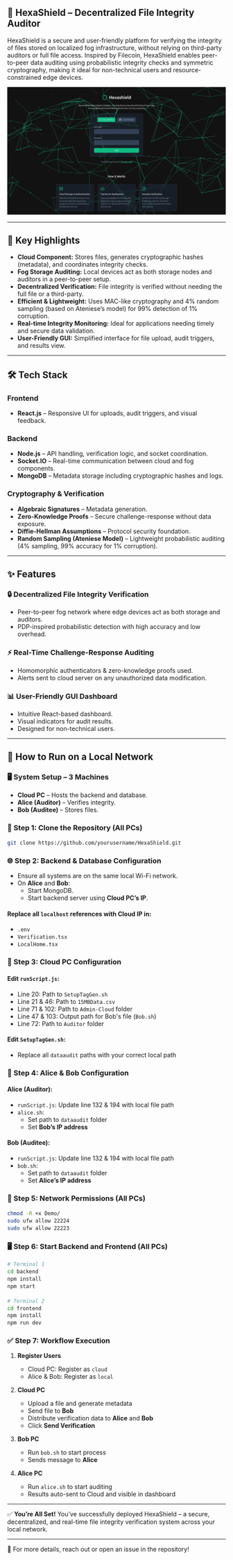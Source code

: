 ## 🔐 HexaShield – Decentralized File Integrity Auditor

HexaShield is a secure and user-friendly platform for verifying the integrity of files stored on localized fog infrastructure, without relying on third-party auditors or full file access. Inspired by Filecoin, HexaShield enables peer-to-peer data auditing using probabilistic integrity checks and symmetric cryptography, making it ideal for non-technical users and resource-constrained edge devices.

![Dashboard Screenshot](./assets/home.png)

---


## 🚀 Key Highlights

- **Cloud Component:** Stores files, generates cryptographic hashes (metadata), and coordinates integrity checks.
- **Fog Storage Auditing:** Local devices act as both storage nodes and auditors in a peer-to-peer setup.
- **Decentralized Verification:** File integrity is verified without needing the full file or a third-party.
- **Efficient & Lightweight:** Uses MAC-like cryptography and 4% random sampling (based on Ateniese’s model) for 99% detection of 1% corruption.
- **Real-time Integrity Monitoring:** Ideal for applications needing timely and secure data validation.
- **User-Friendly GUI:** Simplified interface for file upload, audit triggers, and results view.

---

## 🛠️ Tech Stack

### Frontend
- **React.js** – Responsive UI for uploads, audit triggers, and visual feedback.

### Backend
- **Node.js** – API handling, verification logic, and socket coordination.
- **Socket.IO** – Real-time communication between cloud and fog components.
- **MongoDB** – Metadata storage including cryptographic hashes and logs.

### Cryptography & Verification
- **Algebraic Signatures** – Metadata generation.
- **Zero-Knowledge Proofs** – Secure challenge-response without data exposure.
- **Diffie-Hellman Assumptions** – Protocol security foundation.
- **Random Sampling (Ateniese Model)** – Lightweight probabilistic auditing (4% sampling, 99% accuracy for 1% corruption).

---

## ✨ Features

### 🔒 Decentralized File Integrity Verification
- Peer-to-peer fog network where edge devices act as both storage and auditors.
- PDP-inspired probabilistic detection with high accuracy and low overhead.

### ⚡ Real-Time Challenge-Response Auditing
- Homomorphic authenticators & zero-knowledge proofs used.
- Alerts sent to cloud server on any unauthorized data modification.

### 📊 User-Friendly GUI Dashboard
- Intuitive React-based dashboard.
- Visual indicators for audit results.
- Designed for non-technical users.

---

## 🚀 How to Run on a Local Network

### 🖥️ System Setup – 3 Machines
- **Cloud PC** – Hosts the backend and database.
- **Alice (Auditor)** – Verifies integrity.
- **Bob (Auditee)** – Stores files.

### 🔁 Step 1: Clone the Repository (All PCs)
```bash
git clone https://github.com/yourusername/HexaShield.git
```

### 🌐 Step 2: Backend & Database Configuration
- Ensure all systems are on the same local Wi-Fi network.
- On **Alice** and **Bob**:
    - Start MongoDB.
    - Start backend server using **Cloud PC’s IP**.

#### Replace all `localhost` references with **Cloud IP** in:
- `.env`
- `Verification.tsx`
- `LocalHome.tsx`

### 📁 Step 3: Cloud PC Configuration
#### Edit `runScript.js`:
- Line 20: Path to `SetupTagGen.sh`
- Line 21 & 46: Path to `15MBData.csv`
- Line 71 & 102: Path to `Admin-Cloud` folder
- Line 47 & 103: Output path for Bob's file (`Bob.sh`)
- Line 72: Path to `Auditor` folder

#### Edit `SetupTagGen.sh`:
- Replace all `dataaudit` paths with your correct local path

### 📁 Step 4: Alice & Bob Configuration

#### Alice (Auditor):
- `runScript.js`: Update line 132 & 194 with local file path
- `alice.sh`:
    - Set path to `dataaudit` folder
    - Set **Bob’s IP address**

#### Bob (Auditee):
- `runScript.js`: Update line 132 & 194 with local file path
- `bob.sh`:
    - Set path to `dataaudit` folder
    - Set **Alice’s IP address**

### 🔐 Step 5: Network Permissions (All PCs)
```bash
chmod -R +x Demo/
sudo ufw allow 22224
sudo ufw allow 22223
```

### 🖥️ Step 6: Start Backend and Frontend (All PCs)
```bash
# Terminal 1
cd backend
npm install
npm start

# Terminal 2
cd frontend
npm install
npm run dev
```

### ✅ Step 7: Workflow Execution

1. **Register Users**
    - Cloud PC: Register as `cloud`
    - Alice & Bob: Register as `local`

2. **Cloud PC**
    - Upload a file and generate metadata
    - Send file to **Bob**
    - Distribute verification data to **Alice** and **Bob**
    - Click **Send Verification**

3. **Bob PC**
    - Run `bob.sh` to start process
    - Sends message to **Alice**

4. **Alice PC**
    - Run `alice.sh` to start auditing
    - Results auto-sent to Cloud and visible in dashboard

---

✅ **You’re All Set!**
You’ve successfully deployed HexaShield – a secure, decentralized, and real-time file integrity verification system across your local network.

---

📌 For more details, reach out or open an issue in the repository!
